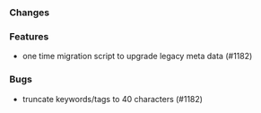 <!--
SPDX-FileCopyrightText: 2025 Jonas Huber <https://github.com/jh-RLI>

SPDX-License-Identifier: CC0-1.0
-->

### Changes

### Features

- one time migration script to upgrade legacy meta data (#1182)

### Bugs

- truncate keywords/tags to 40 characters (#1182)

